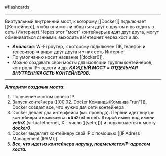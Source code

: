 #flashcards
***
Виртуальный внутренний мост, к которому [[Docker]] подключает [[Контейнер]], чтобы они могли общаться друг с другом и выходить в сеть (Интернет). Через этот "мост" контейнеры видят друг друга, могут обмениваться данными, выходить в Интернет через хост и др.
- ***Аналогия***: Wi-Fi роутер, к которому подключен ПК, телефон и телевизор => видят друг друга и у них есть Интернет.
- По умолчанию носит название [[docker0]].
- Можно создавать свои мосты для изоляции группы контейнеров, контроля IP-подсети и др.
***КАЖДЫЙ МОСТ = ОТДЕЛЬНАЯ ВНУТРЕННЯЯ СЕТЬ КОНТЕЙНЕРОВ.***
***
***Алгоритм создания моста***:
1. Получение мостом своего IP.
2. Запуск контейнера ([[00.02. Docker Команды/Команда "run"]]), Docker создает все, что нужно для сети контейнера.
3. Docker делает два интерфейса (как провода). Первый идет внутрь контейнера и называется ***eth0*** (ethernet). Второй имеет вид имени ***vethX*** (virtual ethernet, X - число ([[veth]])) и подключается к мосту ***docker0***.
4. Docker выделяет контейнеру свой IP с помощью [[IP Adress Management (IPAM)]].
5. ***Все, что идет из контейнера наружу, подменяется IP-адресом хоста.***
<!--SR:!2025-10-26,9,250-->